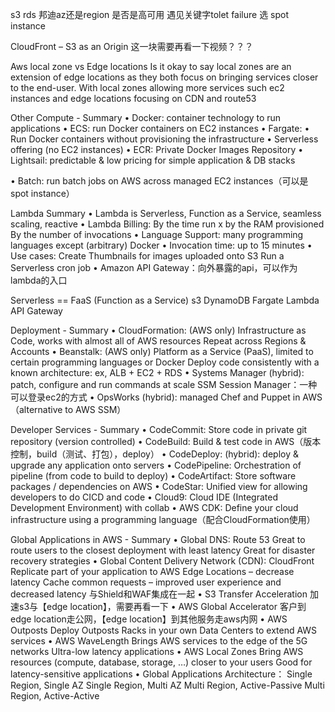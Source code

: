 s3 rds 邦迪az还是region
是否是高可用
遇见关键字tolet failure 选 spot instance

CloudFront – S3 as an Origin 这一块需要再看一下视频？？？

Aws local zone vs Edge locations
Is it okay to say local zones are an extension of edge locations as they both focus on bringing services closer to the end-user. With local zones allowing more services such ec2 instances and edge locations focusing on CDN and route53


Other Compute - Summary
• Docker: container technology to run applications
• ECS: run Docker containers on EC2 instances
• Fargate:
• Run Docker containers without provisioning the infrastructure
• Serverless offering (no EC2 instances)
• ECR: Private Docker Images Repository
• Lightsail: predictable & low pricing for simple application & DB stacks

• Batch: run batch jobs on AWS across managed EC2 instances（可以是spot instance）

Lambda Summary
• Lambda is Serverless, Function as a Service, seamless scaling, reactive
• Lambda Billing:
   By the time run x by the RAM provisioned
   By the number of invocations
• Language Support: many programming languages except (arbitrary) Docker
• Invocation time: up to 15 minutes
• Use cases:
    Create Thumbnails for images uploaded onto S3
    Run a Serverless cron job
• Amazon API Gateway：向外暴露的api，可以作为lambda的入口

 Serverless == FaaS (Function as a Service)
 s3 DynamoDB Fargate Lambda API Gateway


Deployment - Summary
• CloudFormation: (AWS only)
    Infrastructure as Code, works with almost all of AWS resources
    Repeat across Regions & Accounts
• Beanstalk: (AWS only)
    Platform as a Service (PaaS), limited to certain programming languages or Docker
    Deploy code consistently with a known architecture: ex, ALB + EC2 + RDS
• Systems Manager (hybrid): patch, configure and run commands at scale
    SSM Session Manager：一种可以登录ec2的方式
• OpsWorks (hybrid): managed Chef and Puppet in AWS（alternative to AWS SSM）

 Developer Services - Summary
• CodeCommit: Store code in private git repository (version controlled)
• CodeBuild: Build & test code in AWS（版本控制，build（测试、打包），deploy）
• CodeDeploy: (hybrid): deploy & upgrade any application onto servers
• CodePipeline: Orchestration of pipeline (from code to build to deploy)
• CodeArtifact: Store software packages / dependencies on AWS
• CodeStar: Unified view for allowing developers to do CICD and code
• Cloud9: Cloud IDE (Integrated Development Environment) with collab
• AWS CDK: Define your cloud infrastructure using a programming language（配合CloudFormation使用）

Global Applications in AWS - Summary
• Global DNS: Route 53
    Great to route users to the closest deployment with least latency
    Great for disaster recovery strategies
• Global Content Delivery Network (CDN): CloudFront
    Replicate part of your application to AWS Edge Locations – decrease latency
    Cache common requests – improved user experience and decreased latency
    与Shield和WAF集成在一起
• S3 Transfer Acceleration
    加速s3与【edge location】，需要再看一下
• AWS Global Accelerator
    客户到edge location走公网，【edge location】到其他服务走aws内网
• AWS Outposts
    Deploy Outposts Racks in your own Data Centers to extend AWS services
• AWS WaveLength
    Brings AWS services to the edge of the 5G networks
    Ultra-low latency applications
• AWS Local Zones
    Bring AWS resources (compute, database, storage, …) closer to your users
    Good for latency-sensitive applications
• Global Applications Architecture：
    Single Region, Single AZ
    Single Region, Multi AZ
    Multi Region, Active-Passive
    Multi Region, Active-Active

